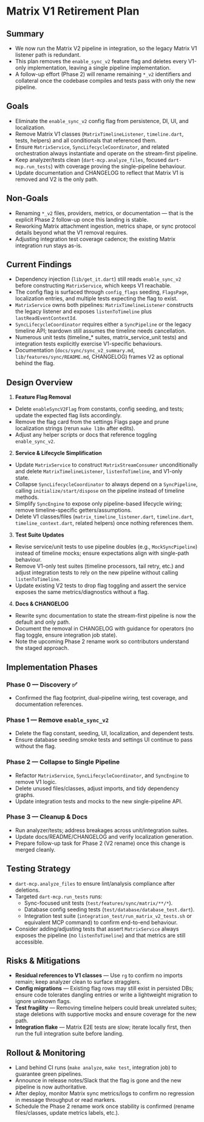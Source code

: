 # Matrix V1 Retirement Plan

## Summary

- We now run the Matrix V2 pipeline in integration, so the legacy Matrix V1 listener path is
  redundant.
- This plan removes the `enable_sync_v2` feature flag and deletes every V1-only implementation,
  leaving a single pipeline implementation.
- A follow-up effort (Phase 2) will rename remaining `*_v2` identifiers and collateral once the
  codebase compiles and tests pass with only the new pipeline.

## Goals

- Eliminate the `enable_sync_v2` config flag from persistence, DI, UI, and localization.
- Remove Matrix V1 classes (`MatrixTimelineListener`, `timeline.dart`, tests, helpers) and all
  conditionals that referenced them.
- Ensure `MatrixService`, `SyncLifecycleCoordinator`, and related orchestration always instantiate
  and operate on the stream-first pipeline.
- Keep analyzer/tests clean (`dart-mcp.analyze_files`, focused `dart-mcp.run_tests`) with coverage
  proving the single-pipeline behaviour.
- Update documentation and CHANGELOG to reflect that Matrix V1 is removed and V2 is the only path.

## Non-Goals

- Renaming `*_v2` files, providers, metrics, or documentation — that is the explicit Phase 2
  follow-up once this landing is stable.
- Reworking Matrix attachment ingestion, metrics shape, or sync protocol details beyond what the V1
  removal requires.
- Adjusting integration test coverage cadence; the existing Matrix integration run stays as-is.

## Current Findings

- Dependency injection (`lib/get_it.dart`) still reads `enable_sync_v2` before constructing
  `MatrixService`, which keeps V1 reachable.
- The config flag is surfaced through `config_flags` seeding, `FlagsPage`, localization entries, and
  multiple tests expecting the flag to exist.
- `MatrixService` owns both pipelines: `MatrixTimelineListener` constructs the legacy listener and
  exposes `listenToTimeline` plus `lastReadEventContextId`.
- `SyncLifecycleCoordinator` requires either a `SyncPipeline` or the legacy timeline API; teardown
  still assumes the timeline needs cancellation.
- Numerous unit tests (timeline_* suites, matrix_service_unit tests) and integration tests
  explicitly exercise V1-specific behaviours.
- Documentation (`docs/sync/sync_v2_summary.md`, `lib/features/sync/README.md`, CHANGELOG) frames V2
  as optional behind the flag.

## Design Overview

1. **Feature Flag Removal**
  - Delete `enableSyncV2Flag` from constants, config seeding, and tests; update the expected flag
    lists accordingly.
  - Remove the flag card from the settings Flags page and prune localization strings (rerun
    `make l10n` after edits).
  - Adjust any helper scripts or docs that reference toggling `enable_sync_v2`.
2. **Service & Lifecycle Simplification**
  - Update `MatrixService` to construct `MatrixStreamConsumer` unconditionally and delete
    `MatrixTimelineListener`, `listenToTimeline`, and V1-only state.
  - Collapse `SyncLifecycleCoordinator` to always depend on a `SyncPipeline`, calling
    `initialize/start/dispose` on the pipeline instead of timeline methods.
  - Simplify `SyncEngine` to expose only pipeline-based lifecycle wiring; remove timeline-specific
    getters/assumptions.
  - Delete V1 classes/files (`matrix_timeline_listener.dart`, `timeline.dart`,
    `timeline_context.dart`, related helpers) once nothing references them.
3. **Test Suite Updates**
  - Revise service/unit tests to use pipeline doubles (e.g., `MockSyncPipeline`) instead of timeline
    mocks; ensure expectations align with single-path behaviour.
  - Remove V1-only test suites (timeline processors, tail retry, etc.) and adjust integration tests
    to rely on the new pipeline without calling `listenToTimeline`.
  - Update existing V2 tests to drop flag toggling and assert the service exposes the same
    metrics/diagnostics without a flag.
4. **Docs & CHANGELOG**
  - Rewrite sync documentation to state the stream-first pipeline is now the default and only path.
  - Document the removal in CHANGELOG with guidance for operators (no flag toggle, ensure
    integration job state).
  - Note the upcoming Phase 2 rename work so contributors understand the staged approach.

## Implementation Phases

### Phase 0 — Discovery ✅

- Confirmed the flag footprint, dual-pipeline wiring, test coverage, and documentation references.

### Phase 1 — Remove `enable_sync_v2`

- Delete the flag constant, seeding, UI, localization, and dependent tests.
- Ensure database seeding smoke tests and settings UI continue to pass without the flag.

### Phase 2 — Collapse to Single Pipeline

- Refactor `MatrixService`, `SyncLifecycleCoordinator`, and `SyncEngine` to remove V1 logic.
- Delete unused files/classes, adjust imports, and tidy dependency graphs.
- Update integration tests and mocks to the new single-pipeline API.

### Phase 3 — Cleanup & Docs

- Run analyzer/tests; address breakages across unit/integration suites.
- Update docs/README/CHANGELOG and verify localization generation.
- Prepare follow-up task for Phase 2 (V2 rename) once this change is merged cleanly.

## Testing Strategy

- `dart-mcp.analyze_files` to ensure lint/analysis compliance after deletions.
- Targeted `dart-mcp.run_tests` runs:
  - Sync-focused unit tests (`test/features/sync/matrix/**/*`).
  - Database config seeding tests (`test/database/database_test.dart`).
  - Integration test suite (`integration_test/run_matrix_v2_tests.sh` or equivalent MCP command) to
    confirm end-to-end behaviour.
- Consider adding/adjusting tests that assert `MatrixService` always exposes the pipeline (no
  `listenToTimeline`) and that metrics are still accessible.

## Risks & Mitigations

- **Residual references to V1 classes** — Use `rg` to confirm no imports remain; keep analyzer clean
  to surface stragglers.
- **Config migrations** — Existing flag rows may still exist in persisted DBs; ensure code tolerates
  dangling entries or write a lightweight migration to ignore unknown flags.
- **Test fragility** — Removing timeline helpers could break unrelated suites; stage deletions with
  supportive mocks and ensure coverage for the new path.
- **Integration flake** — Matrix E2E tests are slow; iterate locally first, then run the full
  integration suite before landing.

## Rollout & Monitoring

- Land behind CI runs (`make analyze`, `make test`, integration job) to guarantee green pipelines.
- Announce in release notes/Slack that the flag is gone and the new pipeline is now authoritative.
- After deploy, monitor Matrix sync metrics/logs to confirm no regression in message throughput or
  read markers.
- Schedule the Phase 2 rename work once stability is confirmed (rename files/classes, update metrics
  labels, etc.).

